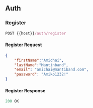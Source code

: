 ## Auth
### Register
```js
POST {{host}}/auth/register
```
#### Register Request
```json
{
    "firstName":"Amichai",
    "lastName":"Mantinband",
    "email": "amichai@mantiband.com",
    "password": "Amiko1232!"
}
```
#### Register Response
```js
200 OK
```
```json

```